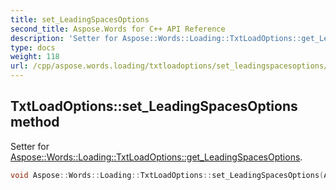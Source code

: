 ```yaml
---
title: set_LeadingSpacesOptions
second_title: Aspose.Words for C++ API Reference
description: 'Setter for Aspose::Words::Loading::TxtLoadOptions::get_LeadingSpacesOptions.'
type: docs
weight: 118
url: /cpp/aspose.words.loading/txtloadoptions/set_leadingspacesoptions/
---
```

## TxtLoadOptions::set_LeadingSpacesOptions method


Setter for [Aspose::Words::Loading::TxtLoadOptions::get_LeadingSpacesOptions](../get_leadingspacesoptions/).

```cpp
void Aspose::Words::Loading::TxtLoadOptions::set_LeadingSpacesOptions(Aspose::Words::Loading::TxtLeadingSpacesOptions value)
```

